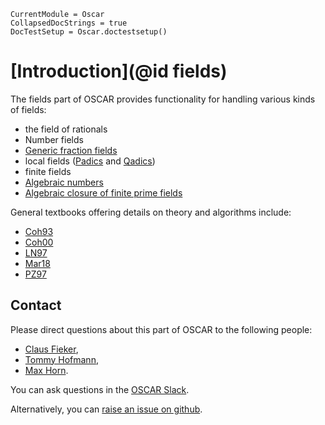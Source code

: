 ```@meta
CurrentModule = Oscar
CollapsedDocStrings = true
DocTestSetup = Oscar.doctestsetup()
```

# [Introduction](@id fields)

The fields part of OSCAR provides functionality for handling
various kinds of fields:
- the field of rationals
- Number fields
- [Generic fraction fields](@ref)
- local fields ([Padics](@ref) and [Qadics](@ref))
- finite fields
- [Algebraic numbers](@ref)
- [Algebraic closure of finite prime fields](@ref)

General textbooks offering details on theory and algorithms include:
- [Coh93](@cite)
- [Coh00](@cite)
- [LN97](@cite)
- [Mar18](@cite)
- [PZ97](@cite)


## Contact

Please direct questions about this part of OSCAR to the following people:
* [Claus Fieker](https://math.rptu.de/en/wgs/agag/people/head/fieker),
* [Tommy Hofmann](https://www.thofma.com/),
* [Max Horn](https://math.rptu.de/en/wgs/agag/people/head/prof-dr-max-horn).

You can ask questions in the [OSCAR Slack](https://www.oscar-system.org/community/#slack).

Alternatively, you can [raise an issue on github](https://www.oscar-system.org/community/#how-to-report-issues).

